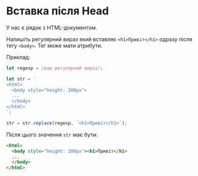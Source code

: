 # Вставка після Head

У нас є рядок з HTML-документом.

Напишіть регулярний вираз який вставляє `<h1>Привіт</h1>` одразу після тегу `<body>`. Тег може мати атрибути.

Приклад:

```js
let regexp = /ваш регулярний вираз/;

let str = `
<html>
  <body style="height: 200px">
  ...
  </body>
</html>
`;

str = str.replace(regexp, `<h1>Привіт</h1>`);
```

Після цього значення `str` має бути:

```html
<html>
  <body style="height: 200px"><h1>Привіт</h1>
  ...
  </body>
</html>
```
